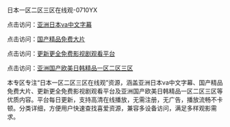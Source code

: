 日本一区二区三区在线观-0710YX

点击访问：<a href="https://heiliaozj3tjd.pages.dev">亚洲日本va中文字幕</a>

点击访问：<a href="https://heiliaoe8ajia.pages.dev">国产精品免费大片</a>

点击访问：<a href="https://heiliaoxqkkct.pages.dev">更新更全免费影视剧观看平台</a>

点击访问：<a href="https://heiliaoxwd5i8.pages.dev">亚洲国产欧美日韩精品一区二区三区</a>

本专区专注“日本一区二区三区在线观”资源，涵盖亚洲日本va中文字幕、国产精品免费大片、更新更全免费影视剧观看平台及亚洲国产欧美日韩精品一区二区三区等优质内容。平台每日更新，支持高清在线播放，无需注册，无广告，播放流畅不卡顿。分类详细，方便用户快速查找喜爱资源，兼容多设备访问，满足多样观影需求。

<span style="display:none;">[Canonical link](https://github.com/hai20250710/so36 ）</span>
